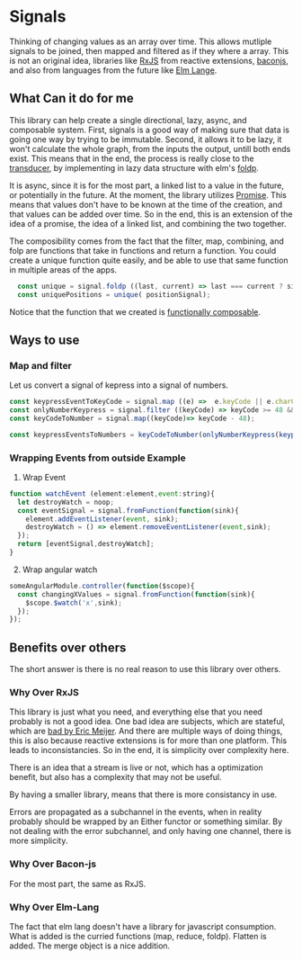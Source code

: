 # Signals

Thinking of changing values as an array over time. This allows mutliple signals to be joined, then mapped and filtered as if they where a array. This is not an original idea, libraries like [RxJS](https://github.com/Reactive-Extensions/RxJS) from reactive extensions, [baconjs](https://github.com/baconjs/bacon.js/), and also from languages from the future like [Elm Lange](http://elm-lang.org/).


## What Can it do for me

This library can help create a single directional, lazy, async, and composable system. First, signals is a good way of making sure that data is going one way by trying to be immutable. Second, it allows it to be lazy, it won't calculate the whole graph, from the inputs the output, untill both ends exist. This means that in the end, the process is really close to the [transducer](http://jlongster.com/Transducers.js--A-JavaScript-Library-for-Transformation-of-Data), by implementing in lazy data structure with elm's [foldp](http://package.elm-lang.org/packages/elm-lang/core/1.1.0/Signal). 

It is async, since it is for the most part, a linked list to a value in the future, or potentially in the future. At the moment, the library utilizes [Promise](https://developer.mozilla.org/en-US/docs/Web/JavaScript/Reference/Global_Objects/Promise). This means that values don't have to be known at the time of the creation, and that values can be added over time. So in the end, this is an extension of the idea of a promise, the idea of a linked list, and combining the two together. 

The composibility comes from the fact that the filter, map, combining, and folp are functions that take in functions and return a function. You could create a unique function quite easily, and be able to use that same function in multiple areas of the apps.
```javascript 
  const unique = signal.foldp ((last, current) => last === current ? signal.NONE : current, null)
  const uniquePositions = unique( positionSignal);
```
Notice that the function that we created is [functionally composable](https://en.wikipedia.org/wiki/Function_composition_(computer_science)).

## Ways to use

### Map and filter

Let us convert a signal of kepress into a signal of numbers.

```javascript
const keypressEventToKeyCode = signal.map ((e) =>  e.keyCode || e.charCode);
const onlyNumberKeypress = signal.filter ((keyCode) => keyCode >= 48 && keyCode <= 57);
const keyCodeToNumber = signal.map((keyCode)=> keyCode - 48);

const keypressEventsToNumbers = keyCodeToNumber(onlyNumberKeypress(keypressEventToKeyCode(keypressEventSignals)));

```



### Wrapping Events from outside Example

1. Wrap Event

```javascript
function watchEvent (element:element,event:string){
  let destroyWatch = noop;
  const eventSignal = signal.fromFunction(function(sink){
    element.addEventListener(event, sink);
    destroyWatch = () => element.removeEventListener(event,sink);
  });
  return [eventSignal,destroyWatch];
}
```

2. Wrap angular watch

```javascript
someAngularModule.controller(function($scope){
  const changingXValues = signal.fromFunction(function(sink){
    $scope.$watch('x',sink);
  });
});

```

## Benefits over others

The short answer is there is no real reason to use this library over others. 

### Why Over RxJS

This library is just what you need, and everything else that you need probably is not a good idea. One bad idea are subjects, which are stateful, which are [bad by Eric Meijer](https://social.msdn.microsoft.com/Forums/en-US/bbf87eea-6a17-4920-96d7-2131e397a234/why-does-emeijer-not-like-subjects?forum=rx). And there are multiple ways of doing things, this is also because reactive extensions is for more than one platform. This leads to inconsistancies. So in the end, it is simplicity over complexity here.

There is an idea that a stream is live or not, which has a optimization benefit, but also has a complexity that may not be useful. 

By having a smaller library, means that there is more consistancy in use. 

Errors are propagated as a subchannel in the events, when in reality probably should be wrapped by an Either functor or something similar. By not dealing with the error subchannel, and only having one channel, there is more simplicity. 


### Why Over Bacon-js

For the most part, the same as RxJS. 

### Why Over Elm-Lang

The fact that elm lang doesn't have a library for javascript consumption. What is added is the curried functions (map, reduce, foldp). Flatten is added. The merge object is a nice addition. 


